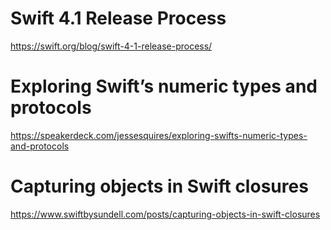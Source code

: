 # Swift 4.1 Release Process

https://swift.org/blog/swift-4-1-release-process/

# Exploring Swift’s numeric types and protocols

https://speakerdeck.com/jessesquires/exploring-swifts-numeric-types-and-protocols

# Capturing objects in Swift closures

https://www.swiftbysundell.com/posts/capturing-objects-in-swift-closures
